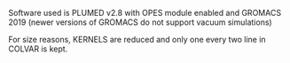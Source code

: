 Software used is PLUMED v2.8 with OPES module enabled and GROMACS 2019
(newer versions of GROMACS do not support vacuum simulations)

For size reasons, KERNELS are reduced and only one every two line in COLVAR is kept.
